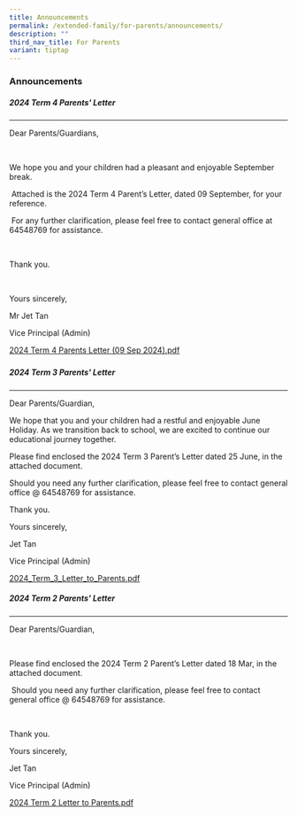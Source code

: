 ```yaml
---
title: Announcements
permalink: /extended-family/for-parents/announcements/
description: ""
third_nav_title: For Parents
variant: tiptap
---
```

<h3><strong>Announcements</strong></h3>
<p></p>
<h5><strong>2024 Term 4 Parents' Letter</strong></h5>
<hr>
<p></p>
<p>Dear Parents/Guardians,</p>
<p>&nbsp;</p>
<p>We hope you and your children had a pleasant and enjoyable September break.</p>
<p>&nbsp;Attached is the 2024 Term 4 Parent’s Letter, dated 09 September,
for your reference.</p>
<p>&nbsp;For any further clarification, please feel free to contact general
office at 64548769 for assistance.</p>
<p>&nbsp;</p>
<p>Thank you.</p>
<p>&nbsp;</p>
<p>Yours sincerely,</p>
<p>Mr Jet Tan</p>
<p>Vice Principal (Admin)</p>
<p><a href="/files/2024_Term_4_Parents_Letter__09_Sep_2024_.pdf" rel="noopener nofollow" target="_blank">2024 Term 4 Parents Letter (09 Sep 2024).pdf</a>
</p>
<p></p>
<h5></h5>
<p></p>
<h5><strong>2024 Term 3 Parents' Letter</strong></h5>
<hr>
<p></p>
<p>Dear Parents/Guardian,&nbsp;</p>
<p>We hope that you and your children had a restful and enjoyable June Holiday.
As we transition back to school, we are excited to continue our educational
journey together.</p>
<p></p>
<p>Please find enclosed the 2024 Term 3 Parent’s Letter dated 25 June, in
the attached document.&nbsp;</p>
<p>Should you need any further clarification, please feel free to contact
general office @ 64548769 for assistance.</p>
<p></p>
<p>Thank you.</p>
<p>Yours sincerely,</p>
<p>Jet Tan</p>
<p>Vice Principal (Admin)</p>
<p><a href="/files/2024_Term_3_Letter_to_Parents.pdf" rel="noopener noreferrer nofollow" target="_blank">2024_Term_3_Letter_to_Parents.pdf</a>
</p>
<p></p>
<h5><strong>2024 Term 2 Parents' Letter</strong></h5>
<hr>
<p>Dear Parents/Guardian,</p>
<p>&nbsp;</p>
<p>Please find enclosed the 2024 Term 2 Parent’s Letter dated 18 Mar, in
the attached document.</p>
<p>&nbsp;Should you need any further clarification, please feel free to contact
general office @ 64548769 for assistance.</p>
<p>&nbsp;</p>
<p>Thank you.</p>
<p>Yours sincerely,</p>
<p>Jet Tan</p>
<p>Vice Principal (Admin)</p>
<p><a href="/files/2024_Term_2_Letter_to_Parents.pdf" rel="noopener noreferrer nofollow" target="_blank">2024 Term 2 Letter to Parents.pdf</a>
</p>
<p></p>
